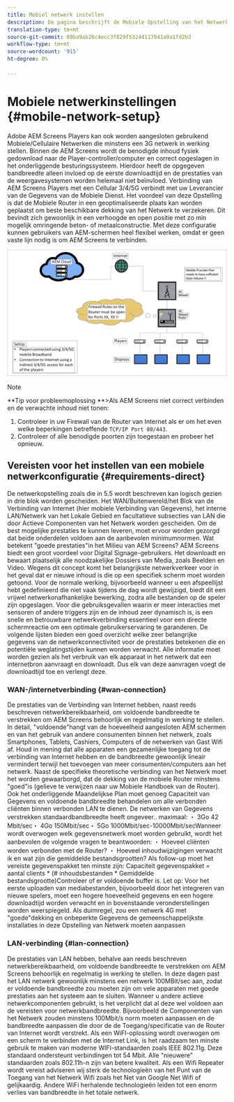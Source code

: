 ```yaml
---
title: Mobiel netwerk instellen
description: De pagina beschrijft de Mobiele Opstelling van het Netwerk
translation-type: tm+mt
source-git-commit: 88ba9ab26c4ecc3f829f53244117041a9a1fd2b3
workflow-type: tm+mt
source-wordcount: '915'
ht-degree: 0%

---
```



# Mobiele netwerkinstellingen {#mobile-network-setup}

Adobe AEM Screens Players kan ook worden aangesloten gebruikend Mobiele/Cellulaire Netwerken die minstens een 3G netwerk in werking stellen.
Binnen de AEM Screens wordt de benodigde inhoud fysiek gedownload naar de Player-controller/computer en correct opgeslagen in het onderliggende besturingssysteem. Hierdoor heeft de opgegeven bandbreedte alleen invloed op de eerste downloadtijd en de prestaties van de weergavesystemen worden helemaal niet beïnvloed.
Verbinding van AEM Screens Players met een Cellular 3/4/5G verbindt met uw Leverancier van de Gegevens van de Mobiele Dienst. Het voordeel van deze Opstelling is dat de Mobiele Router in een geoptimaliseerde plaats kan worden geplaatst om beste beschikbare dekking van het Netwerk te verzekeren. Dit bevindt zich gewoonlijk in een verhoogde en open positie met zo min mogelijk omringende beton- of metaalconstructie.
Met deze configuratie kunnen gebruikers van AEM-schermen heel flexibel werken, omdat er geen vaste lijn nodig is om AEM Screens te verbinden.


![](/help/using/assets/mobile-network-1.png)

>[!NOTE]
>**Tip voor probleemoplossing **>Als AEM Screens niet correct verbinden en de verwachte inhoud niet tonen:
>
>1. Controleer in uw Firewall van de Router van Internet als er om het even welke beperkingen betreffende `TCP/IP Port 80/443`.
>1. Controleer of alle benodigde poorten zijn toegestaan en probeer het opnieuw.




## Vereisten voor het instellen van een mobiele netwerkconfiguratie {#requirements-direct}

De netwerkopstelling zoals die in 5.5 wordt beschreven kan logisch gezien in drie blok worden gescheiden. Het WAN/Buitenwereld/het Blok van de Verbinding van Internet (hier mobiele Verbinding van Gegevens), het interne LAN/Netwerk van het Lokale Gebied en facultatieve subsecties van LAN die door Actieve Componenten van het Netwerk worden gescheiden.
Om de best mogelijke prestaties te kunnen leveren, moet ervoor worden gezorgd dat beide onderdelen voldoen aan de aanbevolen minimumnormen.
Wat betekent &quot;goede prestaties&quot;in het Milieu van AEM Screens?
AEM Screens biedt een groot voordeel voor Digital Signage-gebruikers. Het downloadt en bewaart plaatselijk alle noodzakelijke Dossiers van Media, zoals Beelden en Video. Wegens dit concept komt het belangrijkste netwerkverkeer voor in het geval dat er nieuwe inhoud is die op een specifiek scherm moet worden getoond.
Voor de normale werking, bijvoorbeeld wanneer u een afspeellijst hebt gedefinieerd die niet vaak tijdens de dag wordt gewijzigd, biedt dit een vrijwel netwerkonafhankelijke bewerking, zodra alle bestanden op de speler zijn opgeslagen.
Voor die gebruiksgevallen waarin er meer interacties met sensoren of andere triggers zijn en de inhoud zeer dynamisch is, is een snelle en betrouwbare netwerkverbinding essentieel voor een directe schermreactie om een optimale gebruikerservaring te garanderen.
De volgende lijsten bieden een goed overzicht welke zeer belangrijke gegevens van de netwerkconnectiviteit voor de prestaties betekenen die en potentiële weglatingstijden kunnen worden verwacht.
Alle informatie moet worden gezien als het verbruik van elk apparaat in het netwerk dat een internetbron aanvraagt en downloadt. Dus elk van deze aanvragen voegt de downloadtijd toe en verlengt deze.


### WAN-/internetverbinding {#wan-connection}

De prestaties van de Verbinding van Internet hebben, naast reeds beschreven netwerkbereikbaarheid, om voldoende bandbreedte te verstrekken om AEM Screens behoorlijk en regelmatig in werking te stellen. In detail, &quot;voldoende&quot;hangt van de hoeveelheid aangesloten AEM schermen en van het gebruik van andere consumenten binnen het netwerk, zoals Smartphones, Tablets, Cashiers, Computers of de netwerken van Gast Wifi af.
Houd in mening dat alle apparaten een gezamenlijke toegang tot de verbinding van Internet hebben en de bandbreedte gewoonlijk lineair vermindert terwijl het toevoegen van meer consumenten/computers aan het netwerk.
Naast de specifieke theoretische verbinding van het Netwerk moet het worden gewaarborgd, dat de dekking van de mobiele Router minstens &quot;goed&quot;is (gelieve te verwijzen naar uw Mobiele Handboek van de Router). Ook het onderliggende Maandelijkse Plan moet genoeg Capaciteit van Gegevens en voldoende bandbreedte behandelen om alle verbonden cliënten binnen verbonden LAN te dienen.
De netwerken van Gegevens verstrekken standaardbandbreedte heeft ongeveer.. maximaal:
・ 3Go 42 Mbit/sec・ 4Go 150Mbit/sec・ 5Go 1000Mbit/sec-10000Mbit/secWanneer wordt overwogen welk gegevensnetwerk moet worden gebruikt, wordt het aanbevolen de volgende vragen te beantwoorden:
・ Hoeveel cliënten worden verbonden met de Router?
・ Hoeveel inhoudwijzigingen verwacht ik en wat zijn die gemiddelde bestandsgrootten?
Als follow-up moet het vereiste gegevenspakket ten minste zijn:
Capaciteit gegevenspakket = aantal clients * (# inhoudsbestanden * Gemiddelde bestandsgrootte)Controleer of er voldoende buffer is.
Let op: Voor het eerste uploaden van mediabestanden, bijvoorbeeld door het integreren van nieuwe spelers, moet een hogere hoeveelheid gegevens en een hogere downloadtijd worden verwacht en in bovenstaande veronderstellingen worden weerspiegeld.
Als duimregel, zou een netwerk 4G met &quot;goede&quot;dekking en onbeperkte Gegevens de gemeenschappelijkste installaties in deze Opstelling van Netwerk moeten aanpassen


### LAN-verbinding {#lan-connection}

De prestaties van LAN hebben, behalve aan reeds beschreven netwerkbereikbaarheid, om voldoende bandbreedte te verstrekken om AEM Screens behoorlijk en regelmatig in werking te stellen. In deze dagen past het LAN netwerk gewoonlijk minstens een netwerk 100MBit/sec aan, zodat er voldoende bandbreedte zou moeten zijn om vele apparaten met goede prestaties aan het systeem aan te sluiten. Wanneer u andere actieve netwerkcomponenten gebruikt, is het verplicht dat al deze wel voldoen aan de vereisten voor netwerkbandbreedte. Bijvoorbeeld de Componenten van het Netwerk zouden minstens 100Mbit/s norm moeten aanpassen en de bandbreedte aanpassen die door de de Toegang/specificatie van de Router van Internet wordt verstrekt.
Als een WiFI-oplossing wordt overwogen om een scherm te verbinden met de Internet Link, is het raadzaam ten minste gebruik te maken van moderne WIFI-standaarden zoals IEEE 802.11g. Deze standaard ondersteunt verbindingen tot 54 Mbit. Alle &quot;nieuwere&quot; standaarden zoals 802.11h-n zijn van betere kwaliteit. Als een Wifi Repeater wordt vereist adviseren wij sterk de technologieën van het Punt van de Toegang van het Netwerk Wifi zoals het Net van Google Net Wifi of gelijkaardig.
Andere WiFi herhalende technologieën leiden tot een enorm verlies van bandbreedte in het totale netwerk.
